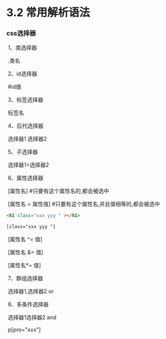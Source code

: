 # 3.2 常用解析语法

### css选择器

​	1、类选择器

​		.类名

​	2、id选择器

​		#id值

​	3、标签选择器

​		标签名

​	4、后代选择器

​		选择器1 选择器2

​	5、子选择器

​		选择器1>选择器2

​	6、属性选择器

​		[属性名]       #只要有这个属性名的,都会被选中

​		[属性名 = 属性值]    #只要有这个属性名,并且值相等的,都会被选中

```HTML
<h1 class="xxx yyy " ></h1>

[class="xxx yyy "]
```

​		[属性名 ^= 值]  

​		[属性名 &= 值]  

​		[属性名*= 值]  



​	7、群组选择器

​		选择器1,选择器2         or

​	8、多条件选择器

​		选择器1选择器2       and

​		p[pro="xxx"]

[](https://img2018.cnblogs.com/blog/1476293/201811/1476293-20181112173643776-2009941781.png)



